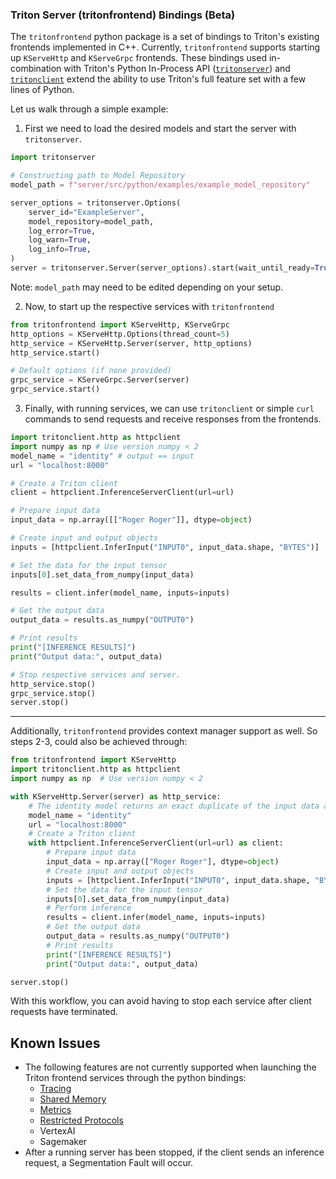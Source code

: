 <!--
# Copyright 2024, NVIDIA CORPORATION & AFFILIATES. All rights reserved.
#
# Redistribution and use in source and binary forms, with or without
# modification, are permitted provided that the following conditions
# are met:
#  * Redistributions of source code must retain the above copyright
#    notice, this list of conditions and the following disclaimer.
#  * Redistributions in binary form must reproduce the above copyright
#    notice, this list of conditions and the following disclaimer in the
#    documentation and/or other materials provided with the distribution.
#  * Neither the name of NVIDIA CORPORATION nor the names of its
#    contributors may be used to endorse or promote products derived
#    from this software without specific prior written permission.
#
# THIS SOFTWARE IS PROVIDED BY THE COPYRIGHT HOLDERS ``AS IS'' AND ANY
# EXPRESS OR IMPLIED WARRANTIES, INCLUDING, BUT NOT LIMITED TO, THE
# IMPLIED WARRANTIES OF MERCHANTABILITY AND FITNESS FOR A PARTICULAR
# PURPOSE ARE DISCLAIMED.  IN NO EVENT SHALL THE COPYRIGHT OWNER OR
# CONTRIBUTORS BE LIABLE FOR ANY DIRECT, INDIRECT, INCIDENTAL, SPECIAL,
# EXEMPLARY, OR CONSEQUENTIAL DAMAGES (INCLUDING, BUT NOT LIMITED TO,
# PROCUREMENT OF SUBSTITUTE GOODS OR SERVICES; LOSS OF USE, DATA, OR
# PROFITS; OR BUSINESS INTERRUPTION) HOWEVER CAUSED AND ON ANY THEORY
# OF LIABILITY, WHETHER IN CONTRACT, STRICT LIABILITY, OR TORT
# (INCLUDING NEGLIGENCE OR OTHERWISE) ARISING IN ANY WAY OUT OF THE USE
# OF THIS SOFTWARE, EVEN IF ADVISED OF THE POSSIBILITY OF SUCH DAMAGE.
-->
### Triton Server (tritonfrontend) Bindings (Beta)

The `tritonfrontend` python package is a set of bindings to Triton's existing
frontends implemented in C++. Currently, `tritonfrontend` supports starting up
`KServeHttp` and `KServeGrpc` frontends. These bindings used in-combination
with Triton's Python In-Process API
([`tritonserver`](https://github.com/triton-inference-server/core/tree/main/python/tritonserver))
and [`tritonclient`](https://github.com/triton-inference-server/client/tree/main/src/python/library)
extend the ability to use Triton's full feature set with a few lines of Python.

Let us walk through a simple example:
1. First we need to load the desired models and start the server with `tritonserver`.
```python
import tritonserver

# Constructing path to Model Repository
model_path = f"server/src/python/examples/example_model_repository"

server_options = tritonserver.Options(
    server_id="ExampleServer",
    model_repository=model_path,
    log_error=True,
    log_warn=True,
    log_info=True,
)
server = tritonserver.Server(server_options).start(wait_until_ready=True)
```
Note: `model_path` may need to be edited depending on your setup.


2. Now, to start up the respective services with `tritonfrontend`
```python
from tritonfrontend import KServeHttp, KServeGrpc
http_options = KServeHttp.Options(thread_count=5)
http_service = KServeHttp.Server(server, http_options)
http_service.start()

# Default options (if none provided)
grpc_service = KServeGrpc.Server(server)
grpc_service.start()
```

3. Finally, with running services, we can use `tritonclient` or simple `curl` commands to send requests and receive responses from the frontends.

```python
import tritonclient.http as httpclient
import numpy as np # Use version numpy < 2
model_name = "identity" # output == input
url = "localhost:8000"

# Create a Triton client
client = httpclient.InferenceServerClient(url=url)

# Prepare input data
input_data = np.array([["Roger Roger"]], dtype=object)

# Create input and output objects
inputs = [httpclient.InferInput("INPUT0", input_data.shape, "BYTES")]

# Set the data for the input tensor
inputs[0].set_data_from_numpy(input_data)

results = client.infer(model_name, inputs=inputs)

# Get the output data
output_data = results.as_numpy("OUTPUT0")

# Print results
print("[INFERENCE RESULTS]")
print("Output data:", output_data)

# Stop respective services and server.
http_service.stop()
grpc_service.stop()
server.stop()
```

---

Additionally, `tritonfrontend` provides context manager support as well. So steps 2-3, could also be achieved through:
```python
from tritonfrontend import KServeHttp
import tritonclient.http as httpclient
import numpy as np  # Use version numpy < 2

with KServeHttp.Server(server) as http_service:
    # The identity model returns an exact duplicate of the input data as output
    model_name = "identity"
    url = "localhost:8000"
    # Create a Triton client
    with httpclient.InferenceServerClient(url=url) as client:
        # Prepare input data
        input_data = np.array(["Roger Roger"], dtype=object)
        # Create input and output objects
        inputs = [httpclient.InferInput("INPUT0", input_data.shape, "BYTES")]
        # Set the data for the input tensor
        inputs[0].set_data_from_numpy(input_data)
        # Perform inference
        results = client.infer(model_name, inputs=inputs)
        # Get the output data
        output_data = results.as_numpy("OUTPUT0")
        # Print results
        print("[INFERENCE RESULTS]")
        print("Output data:", output_data)

server.stop()
```
With this workflow, you can avoid having to stop each service after client requests have terminated.


## Known Issues
- The following features are not currently supported when launching the Triton frontend services through the python bindings:
    - [Tracing](https://github.com/triton-inference-server/server/blob/main/docs/user_guide/trace.md)
    - [Shared Memory](https://github.com/triton-inference-server/server/blob/main/docs/protocol/extension_shared_memory.md)
    - [Metrics](https://github.com/triton-inference-server/server/blob/main/docs/user_guide/metrics.md)
    - [Restricted Protocols](https://github.com/triton-inference-server/server/blob/main/docs/customization_guide/inference_protocols.md#limit-endpoint-access-beta)
    - VertexAI
    - Sagemaker
- After a running server has been stopped, if the client sends an inference request, a Segmentation Fault will occur.
